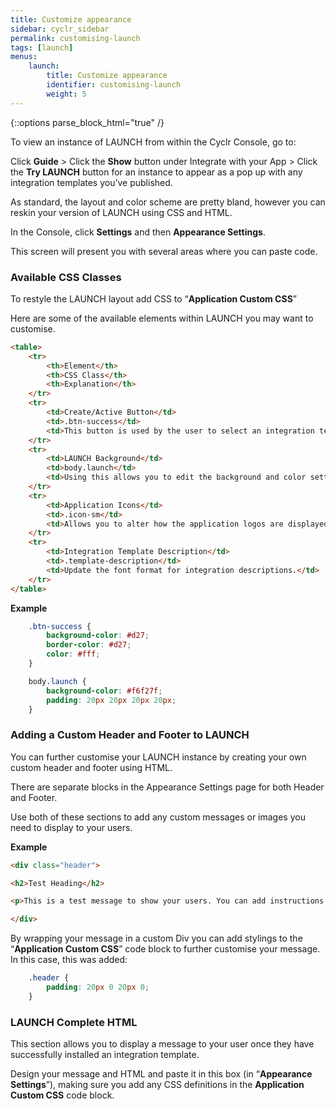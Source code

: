 ```yaml
---
title: Customize appearance
sidebar: cyclr_sidebar
permalink: customising-launch
tags: [launch]
menus:
    launch:
        title: Customize appearance
        identifier: customising-launch
        weight: 5
---
```

{::options parse_block_html="true" /}
<section class="card py-5 my-5">
To view an instance of LAUNCH from within the Cyclr Console, go to:

Click **Guide** > Click the **Show** button under Integrate with your App > Click the **Try LAUNCH** button for an instance to appear as a pop up with any integration templates you’ve published.

As standard, the layout and color scheme are pretty bland, however you can reskin your version of LAUNCH using CSS and HTML.

In the Console, click **Settings** and then **Appearance Settings**.

This screen will present you with several areas where you can paste code.

### Available CSS Classes

To restyle the LAUNCH layout add CSS to “**Application Custom CSS**”

Here are some of the available elements within LAUNCH you may want to customise.

```html
<table>
    <tr>
        <th>Element</th>
        <th>CSS Class</th>
        <th>Explanation</th>
    </tr>
    <tr>
        <td>Create/Active Button</td>
        <td>.btn-success</td>
        <td>This button is used by the user to select an integration template to setup and activate.</td>
    </tr>
    <tr>
        <td>LAUNCH Background</td>
        <td>body.launch</td>
        <td>Using this allows you to edit the background and color settings of your instance of LAUNCH.</td>
    </tr>
    <tr>
        <td>Application Icons</td>
        <td>.icon-sm</td>
        <td>Allows you to alter how the application logos are displayed.</td>
    </tr>
    <tr>
        <td>Integration Template Description</td>
        <td>.template-description</td>
        <td>Update the font format for integration descriptions.</td>
    </tr>
</table>
```

**Example**

```css
    .btn-success {
        background-color: #d27;
        border-color: #d27;
        color: #fff;
    }

    body.launch {
        background-color: #f6f27f;
        padding: 20px 20px 20px 20px;
    }
```

### Adding a Custom Header and Footer to LAUNCH

You can further customise your LAUNCH instance by creating your own custom header and footer using HTML.

There are separate blocks in the Appearance Settings page for both Header and Footer.

Use both of these sections to add any custom messages or images you need to display to your users.

**Example**

```html
<div class="header"> 

<h2>Test Heading</h2>

<p>This is a test message to show your users. You can add instructions for how to set up integrations here.</p>

</div>
```

By wrapping your message in a custom Div you can add stylings to the “**Application Custom CSS**” code block to further customise your message. In this case, this was added:

```css
    .header {
        padding: 20px 0 20px 0;
    }
```

### LAUNCH Complete HTML

This section allows you to display a message to your user once they have successfully installed an integration template.

Design your message and HTML and paste it in this box (in “**Appearance Settings**”), making sure you add any CSS definitions in the **Application Custom CSS** code block.

</section>
